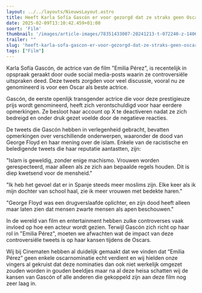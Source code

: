 ```yaml
---
layout: ../../layouts/NieuwsLayout.astro
title: Heeft Karla Sofía Gascón er voor gezorgd dat ze straks geen Oscarbeeldjes wint?
date: 2025-02-09T13:10:42.459+01:00
soort: 'Film'
thumbnail: '/images/article-images/78351433007-20241213-t-072240-z-1406476351-rc-23-obalyuzb-rtrmadp-3-awardssagcelebration.JPG'
trailer: ""
slug: 'heeft-karla-sofa-gascon-er-voor-gezorgd-dat-ze-straks-geen-oscarbeeldjes-wint'
tags: ["Film"]
---
```


Karla Sofía Gascón, de actrice van de film "Emilia Pérez", is recentelijk in
opspraak geraakt door oude social media-posts waarin ze controversiële
uitspraken deed. Deze tweets zorgden voor veel discussie, vooral nu ze
genomineerd is voor een Oscar als beste actrice.

Gascón, de eerste openlijk transgender actrice die voor deze prestigieuze prijs
wordt genomineerd, heeft zich verontschuldigd voor haar eerdere opmerkingen. Ze
besloot haar account op X te deactiveren nadat ze zich bedreigd en onder druk
gezet voelde door de negatieve reacties.

De tweets die Gascón hebben in verlegenheid gebracht, bevatten opmerkingen over
verschillende onderwerpen, waaronder de dood van George Floyd en haar mening
over de islam. Enkele van de racistische en beledigende tweets die haar
reputatie aantastten, zijn:

"Islam is geweldig, zonder enige machismo. Vrouwen worden gerespecteerd, maar alleen als ze zich aan bepaalde regels houden. Dit is diep kwetsend voor de mensheid."

"Ik heb het gevoel dat er in Spanje steeds meer moslims zijn. Elke keer als ik mijn dochter van school haal, zie ik meer vrouwen met bedekte haren."

"George Floyd was een drugverslaafde oplichter, en zijn dood heeft alleen maar laten zien dat mensen zwarte mensen als apen beschouwen."

In de wereld van film en entertainment hebben zulke controverses vaak invloed op
hoe een acteur wordt gezien. Terwijl Gascón zich richt op haar rol in "Emilia
Pérez", moeten we afwachten wat de impact van deze controversiële tweets is op
haar kansen tijdens de Oscars.

Wij bij Cinematen hebben al duidelijk gemaakt dat we vinden dat “Emilia Pérez”
geen enkele oscarnominatie echt verdient en wij hielden onze vingers al gekruist
dat deze nominaties dan ook niet werkelijk omgezet zouden worden in gouden
beeldjes maar na al deze heisa schatten wij de kansen van Gascón of alle anderen
die gekoppeld zijn aan deze film nog zeer laag in.
